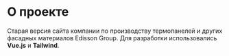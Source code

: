 # О проекте
Старая версия сайта компании по производству термопанелей и других фасадных материалов Edisson Group. Для разработки использовались **Vue.js** и **Tailwind**.
